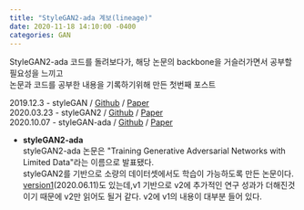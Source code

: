```yaml
---
title: "StyleGAN2-ada 계보(lineage)"
date: 2020-11-18 14:10:00 -0400
categories: GAN
---
```

StyleGAN2-ada 코드를 돌려보다가, 해당 논문의 backbone을 거슬러가면서 공부할 필요성을 느끼고<br> 논문과 코드를 공부한 내용을 기록하기위해 만든 첫번째 포스트

2019.12.3 - styleGAN / <a href="https://github.com/NVlabs/stylegan">Github</a> / <a href="https://arxiv.org/pdf/1912.04958v1">Paper</a><br>
2020.03.23 - styleGAN2 / <a href="https://github.com/NVlabs/stylegan2">Github</a> / <a href="https://arxiv.org/pdf/1912.04958v2">Paper</a><br>
2020.10.07 - styleGAN-ada / <a href="https://github.com/NVlabs/stylegan2-ada">Github</a> / <a href="https://arxiv.org/pdf/2006.06676">Paper</a><br>

- <b>styleGAN2-ada</b><br>
  styleGAN2-ada 논문은 "Training Generative Adversarial Networks with Limited Data"라는 이름으로 발표됐다.<br>
  styleGAN2를 기반으로 소량의 데이터셋에서도 학습이 가능하도록 만든 논문이다.<br>
  <a href="https://arxiv.org/pdf/2006.06676v1">version1</a>(2020.06.11)도 있는데,v1 기반으로 v2에 추가적인 연구 성과가 더해진것이기 때문에 v2만 읽어도 될거 같다. v2에 v1의 내용이 대부분 들어 있다.

